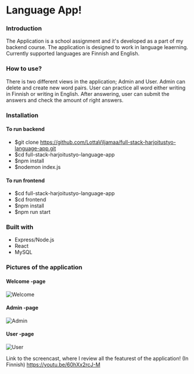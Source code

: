 # Language App!

### Introduction

The Application is a school assignment and it's developed as a part of my backend course. The application is designed to work in language leaerning. Currently supported languages are Finnish and English. 

### How to use?

There is two different views in the application; Admin and User. Admin can delete and create new word pairs. User can practice all word either writing in Finnish or writing in English. After answering, user can submit the answers and check the amount of right answers. 

### Installation
#### To run backend
- $git clone https://github.com/LottaViljamaa/full-stack-harjoitustyo-language-app.git
- $cd full-stack-harjoitustyo-language-app
- $npm install 
- $nodemon index.js

#### To run frontend
- $cd full-stack-harjoitustyo-language-app
- $cd frontend
- $npm install
- $npm run start

### Built with

- Express/Node.js
- React
- MySQL 

### Pictures of the application
#### Welcome -page 
![Welcome](https://user-images.githubusercontent.com/77788924/208725252-ae8d25fd-accf-4a42-88ae-48e268da1700.png)

#### Admin -page
![Admin](https://user-images.githubusercontent.com/77788924/208725387-45444dcb-fe2d-4e2e-9b7d-309cea866b89.png)

#### User -page
![User](https://user-images.githubusercontent.com/77788924/208725455-567394ad-bdf9-4f9b-b6d8-7096b385b2c0.png)


Link to the screencast, where I review all the featurest of the application! (In Finnish)
https://youtu.be/60hXx2rcJ-M
